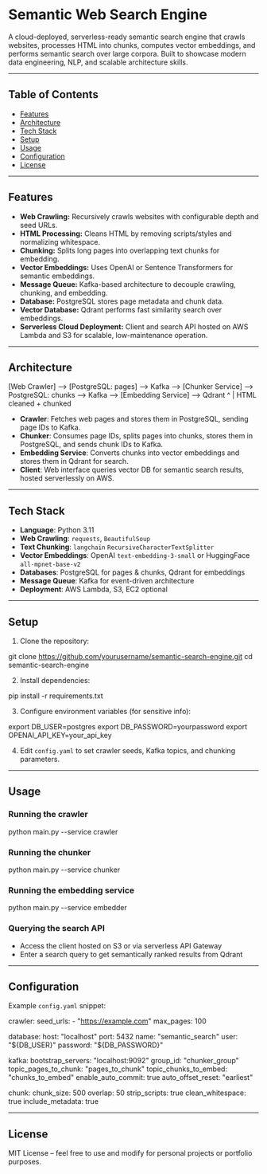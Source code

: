 # Semantic Web Search Engine

A cloud-deployed, serverless-ready semantic search engine that crawls websites, processes HTML into chunks, computes vector embeddings, and performs semantic search over large corpora. Built to showcase modern data engineering, NLP, and scalable architecture skills.

---

## Table of Contents

- [Features](#features)  
- [Architecture](#architecture)  
- [Tech Stack](#tech-stack)  
- [Setup](#setup)  
- [Usage](#usage)  
- [Configuration](#configuration)  
- [License](#license)  

---

## Features

- **Web Crawling:** Recursively crawls websites with configurable depth and seed URLs.  
- **HTML Processing:** Cleans HTML by removing scripts/styles and normalizing whitespace.  
- **Chunking:** Splits long pages into overlapping text chunks for embedding.  
- **Vector Embeddings:** Uses OpenAI or Sentence Transformers for semantic embeddings.  
- **Message Queue:** Kafka-based architecture to decouple crawling, chunking, and embedding.  
- **Database:** PostgreSQL stores page metadata and chunk data.  
- **Vector Database:** Qdrant performs fast similarity search over embeddings.  
- **Serverless Cloud Deployment:** Client and search API hosted on AWS Lambda and S3 for scalable, low-maintenance operation.

---

## Architecture

[Web Crawler] --> [PostgreSQL: pages] --> Kafka --> [Chunker Service] --> PostgreSQL: chunks --> Kafka --> [Embedding Service] --> Qdrant
                                            ^
                                            |
                                   HTML cleaned + chunked

- **Crawler**: Fetches web pages and stores them in PostgreSQL, sending page IDs to Kafka.  
- **Chunker**: Consumes page IDs, splits pages into chunks, stores them in PostgreSQL, and sends chunk IDs to Kafka.  
- **Embedding Service**: Converts chunks into vector embeddings and stores them in Qdrant for search.  
- **Client**: Web interface queries vector DB for semantic search results, hosted serverlessly on AWS.

---

## Tech Stack

- **Language**: Python 3.11  
- **Web Crawling**: `requests`, `BeautifulSoup`  
- **Text Chunking**: `langchain` `RecursiveCharacterTextSplitter`  
- **Vector Embeddings**: OpenAI `text-embedding-3-small` or HuggingFace `all-mpnet-base-v2`  
- **Databases**: PostgreSQL for pages & chunks, Qdrant for embeddings  
- **Message Queue**: Kafka for event-driven architecture  
- **Deployment**: AWS Lambda, S3, EC2 optional  

---

## Setup

1. Clone the repository:

git clone https://github.com/yourusername/semantic-search-engine.git
cd semantic-search-engine

2. Install dependencies:

pip install -r requirements.txt

3. Configure environment variables (for sensitive info):

export DB_USER=postgres
export DB_PASSWORD=yourpassword
export OPENAI_API_KEY=your_api_key

4. Edit `config.yaml` to set crawler seeds, Kafka topics, and chunking parameters.

---

## Usage

### Running the crawler

python main.py --service crawler

### Running the chunker

python main.py --service chunker

### Running the embedding service

python main.py --service embedder

### Querying the search API

- Access the client hosted on S3 or via serverless API Gateway  
- Enter a search query to get semantically ranked results from Qdrant

---

## Configuration

Example `config.yaml` snippet:

crawler:
  seed_urls:
    - "https://example.com"
  max_pages: 100

database:
  host: "localhost"
  port: 5432
  name: "semantic_search"
  user: "${DB_USER}"
  password: "${DB_PASSWORD}"

kafka:
  bootstrap_servers: "localhost:9092"
  group_id: "chunker_group"
  topic_pages_to_chunk: "pages_to_chunk"
  topic_chunks_to_embed: "chunks_to_embed"
  enable_auto_commit: true
  auto_offset_reset: "earliest"

chunk:
  chunk_size: 500
  overlap: 50
  strip_scripts: true
  clean_whitespace: true
  include_metadata: true

---

## License

MIT License – feel free to use and modify for personal projects or portfolio purposes.
